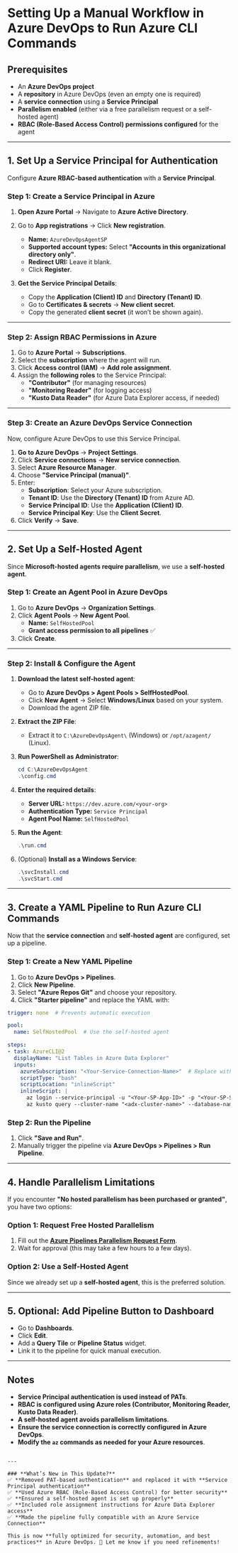 # Setting Up a Manual Workflow in Azure DevOps to Run Azure CLI Commands

## Prerequisites
- An **Azure DevOps project**
- A **repository** in Azure DevOps (even an empty one is required)
- A **service connection** using a **Service Principal**
- **Parallelism enabled** (either via a free parallelism request or a self-hosted agent)
- **RBAC (Role-Based Access Control) permissions configured** for the agent

---

## **1. Set Up a Service Principal for Authentication**
Configure **Azure RBAC-based authentication** with a **Service Principal**.

### **Step 1: Create a Service Principal in Azure**
1. **Open Azure Portal** → Navigate to **Azure Active Directory**.
2. Go to **App registrations** → Click **New registration**.
   - **Name:** `AzureDevOpsAgentSP`
   - **Supported account types:** Select **"Accounts in this organizational directory only"**.
   - **Redirect URI:** Leave it blank.
   - Click **Register**.

3. **Get the Service Principal Details**:
   - Copy the **Application (Client) ID** and **Directory (Tenant) ID**.
   - Go to **Certificates & secrets** → **New client secret**.
   - Copy the generated **client secret** (it won’t be shown again).

---

### **Step 2: Assign RBAC Permissions in Azure**
1. Go to **Azure Portal** → **Subscriptions**.
2. Select the **subscription** where the agent will run.
3. Click **Access control (IAM)** → **Add role assignment**.
4. Assign the **following roles** to the Service Principal:
   - **"Contributor"** (for managing resources)
   - **"Monitoring Reader"** (for logging access)
   - **"Kusto Data Reader"** (for Azure Data Explorer access, if needed)

---

### **Step 3: Create an Azure DevOps Service Connection**
Now, configure Azure DevOps to use this Service Principal.

1. **Go to Azure DevOps** → **Project Settings**.
2. Click **Service connections** → **New service connection**.
3. Select **Azure Resource Manager**.
4. Choose **"Service Principal (manual)"**.
5. Enter:
   - **Subscription**: Select your Azure subscription.
   - **Tenant ID**: Use the **Directory (Tenant) ID** from Azure AD.
   - **Service Principal ID**: Use the **Application (Client) ID**.
   - **Service Principal Key**: Use the **Client Secret**.
6. Click **Verify** → **Save**.

---

## **2. Set Up a Self-Hosted Agent**
Since **Microsoft-hosted agents require parallelism**, we use a **self-hosted agent**.

### **Step 1: Create an Agent Pool in Azure DevOps**
1. Go to **Azure DevOps** → **Organization Settings**.
2. Click **Agent Pools** → **New Agent Pool**.
   - **Name:** `SelfHostedPool`
   - **Grant access permission to all pipelines** ✅
3. Click **Create**.

---

### **Step 2: Install & Configure the Agent**
1. **Download the latest self-hosted agent**:
   - Go to **Azure DevOps > Agent Pools > SelfHostedPool**.
   - Click **New Agent** → Select **Windows/Linux** based on your system.
   - Download the agent ZIP file.

2. **Extract the ZIP File**:
   - Extract it to `C:\AzureDevOpsAgent\` (Windows) or `/opt/azagent/` (Linux).

3. **Run PowerShell as Administrator**:
   ```powershell
   cd C:\AzureDevOpsAgent
   .\config.cmd
   ```

4. **Enter the required details**:
   - **Server URL:** `https://dev.azure.com/<your-org>`
   - **Authentication Type:** `Service Principal`
   - **Agent Pool Name:** `SelfHostedPool`

5. **Run the Agent**:
   ```powershell
   .\run.cmd
   ```

6. (Optional) **Install as a Windows Service**:
   ```powershell
   .\svcInstall.cmd
   .\svcStart.cmd
   ```

---

## **3. Create a YAML Pipeline to Run Azure CLI Commands**
Now that the **service connection** and **self-hosted agent** are configured, set up a pipeline.

### **Step 1: Create a New YAML Pipeline**
1. Go to **Azure DevOps > Pipelines**.
2. Click **New Pipeline**.
3. Select **"Azure Repos Git"** and choose your repository.
4. Click **"Starter pipeline"** and replace the YAML with:

```yaml
trigger: none  # Prevents automatic execution

pool:
  name: SelfHostedPool  # Use the self-hosted agent

steps:
- task: AzureCLI@2
  displayName: "List Tables in Azure Data Explorer"
  inputs:
    azureSubscription: "<Your-Service-Connection-Name>"  # Replace with your service connection name
    scriptType: "bash"
    scriptLocation: "inlineScript"
    inlineScript: |
      az login --service-principal -u "<Your-SP-App-ID>" -p "<Your-SP-Secret>" --tenant "<Your-Tenant-ID>"
      az kusto query --cluster-name "<adx-cluster-name>" --database-name "<database-name>" --query "Tables | project TableName"
```

### **Step 2: Run the Pipeline**
1. Click **"Save and Run"**.
2. Manually trigger the pipeline via **Azure DevOps > Pipelines > Run Pipeline**.

---

## **4. Handle Parallelism Limitations**
If you encounter **"No hosted parallelism has been purchased or granted"**, you have two options:

### **Option 1: Request Free Hosted Parallelism**
1. Fill out the **[Azure Pipelines Parallelism Request Form](https://aka.ms/azpipelines-parallelism-request)**.
2. Wait for approval (this may take a few hours to a few days).

### **Option 2: Use a Self-Hosted Agent**
Since we already set up a **self-hosted agent**, this is the preferred solution.

---

## **5. Optional: Add Pipeline Button to Dashboard**
- Go to **Dashboards**.
- Click **Edit**.
- Add a **Query Tile** or **Pipeline Status** widget.
- Link it to the pipeline for quick manual execution.

---

## **Notes**
- **Service Principal authentication is used instead of PATs**.
- **RBAC is configured using Azure roles (Contributor, Monitoring Reader, Kusto Data Reader)**.
- **A self-hosted agent avoids parallelism limitations**.
- **Ensure the service connection is correctly configured in Azure DevOps**.
- **Modify the `az` commands as needed for your Azure resources**.
```

---

### **What’s New in This Update?**
✅ **Removed PAT-based authentication** and replaced it with **Service Principal authentication**  
✅ **Used Azure RBAC (Role-Based Access Control) for better security**  
✅ **Ensured a self-hosted agent is set up properly**  
✅ **Included role assignment instructions for Azure Data Explorer access**  
✅ **Made the pipeline fully compatible with an Azure Service Connection**  

This is now **fully optimized for security, automation, and best practices** in Azure DevOps. 🚀 Let me know if you need refinements!
